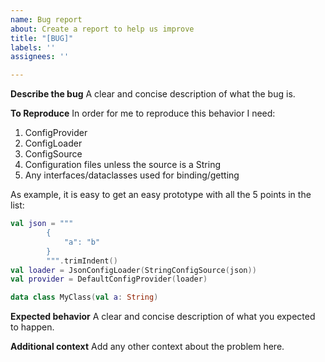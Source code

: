 ```yaml
---
name: Bug report
about: Create a report to help us improve
title: "[BUG]"
labels: ''
assignees: ''

---
```


**Describe the bug**
A clear and concise description of what the bug is.

**To Reproduce**
In order for me to reproduce this behavior I need:

1. ConfigProvider
1. ConfigLoader
1. ConfigSource
1. Configuration files unless the source is a String
1. Any interfaces/dataclasses used for binding/getting

As example, it is easy to get an easy prototype with all the 5 points in the list:
```kotlin
val json = """
        {
            "a": "b"
        }
        """.trimIndent()
val loader = JsonConfigLoader(StringConfigSource(json))
val provider = DefaultConfigProvider(loader)

data class MyClass(val a: String)
```

**Expected behavior**
A clear and concise description of what you expected to happen.

**Additional context**
Add any other context about the problem here.

